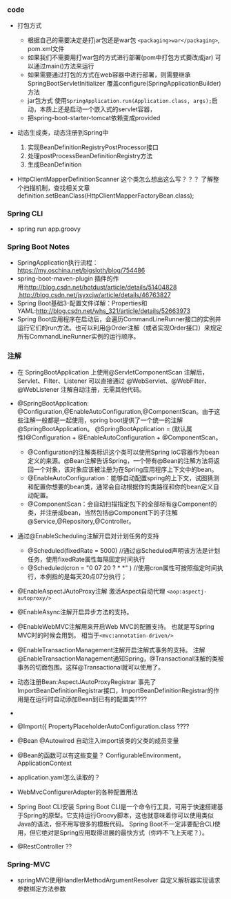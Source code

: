 ### code
+ 打包方式
	- 根据自己的需要决定是打jar包还是war包 `<packaging>war</packaging>`, pom.xml文件
	- 如果我们不需要用打war包的方式进行部署(pom中打包方式要改成jar) 可以通过main()方法来运行
	- 如果需要通过打包的方式在web容器中进行部署，则需要继承 SpringBootServletInitializer 覆盖configure(SpringApplicationBuilder)方法
	- jar包方式 使用`SpringApplication.run(Application.class, args);`启动，本质上还是启动一个嵌入式的servlet容器，
	- 把spring-boot-starter-tomcat依赖变成provided
+ 动态生成类，动态注册到Spring中
	1. 实现BeanDefinitionRegistryPostProcessor接口
	2. 处理postProcessBeanDefinitionRegistry方法
	3. 生成BeanDefinition

+ HttpClientMapperDefinitionScanner 这个类怎么想出这么写？？？
了解整个扫描机制，查找相关文章
 definition.setBeanClass(HttpClientMapperFactoryBean.class);


### Spring CLI
+ spring run app.groovy

### Spring Boot Notes
+ SpringApplication执行流程：<https://my.oschina.net/bigsloth/blog/754486>
+ spring-boot-maven-plugin 插件的作用:<http://blog.csdn.net/hotdust/article/details/51404828>
,<http://blog.csdn.net/jsyxcjw/article/details/46763827>
+  Spring Boot基础3-配置文件详解：Properties和YAML:<http://blog.csdn.net/whs_321/article/details/52663973>
+ Spring Boot应用程序在启动后，会遍历CommandLineRunner接口的实例并运行它们的run方法。也可以利用@Order注解（或者实现Order接口）来规定所有CommandLineRunner实例的运行顺序。


### 注解
+ 在 SpringBootApplication 上使用@ServletComponentScan 注解后，Servlet、Filter、Listener 可以直接通过 @WebServlet、@WebFilter、@WebListener 注解自动注册，无需其他代码。
+ @SpringBootApplication: @Configuration,@EnableAutoConfiguration,@ComponentScan。由于这些注解一般都是一起使用，spring boot提供了一个统一的注解@SpringBootApplication。
@SpringBootApplication = (默认属性)@Configuration + @EnableAutoConfiguration + @ComponentScan。
	-  @Configuration的注解类标识这个类可以使用Spring IoC容器作为bean定义的来源。@Bean注解告诉Spring，一个带有@Bean的注解方法将返回一个对象，该对象应该被注册为在Spring应用程序上下文中的bean。
	- @EnableAutoConfiguration：能够自动配置spring的上下文，试图猜测和配置你想要的bean类，通常会自动根据你的类路径和你的bean定义自动配置。
	- @ComponentScan：会自动扫描指定包下的全部标有@Component的类，并注册成bean，当然包括@Component下的子注解@Service,@Repository,@Controller。
+ 通过@EnableScheduling注解开启对计划任务的支持
	- @Scheduled(fixedRate = 5000) //通过@Scheduled声明该方法是计划任务，使用fixedRate属性每隔固定时间执行
	- @Scheduled(cron = "0 07 20 ? * \*" ) //使用cron属性可按照指定时间执行，本例指的是每天20点07分执行；
+ @EnableAspectJAutoProxy注解 激活Aspect自动代理
`<aop:aspectj-autoproxy/> `
+ @EnableAsync注解开启异步方法的支持。
+ @EnableWebMVC注解用来开启Web MVC的配置支持。
也就是写Spring MVC时的时候会用到。 相当于`<mvc:annotation-driven/>`
+ @EnableTransactionManagement注解开启注解式事务的支持。
注解@EnableTransactionManagement通知Spring，@Transactional注解的类被事务的切面包围。这样@Transactional就可以使用了。

+ 动态注册Bean:AspectJAutoProxyRegistrar 事先了ImportBeanDefinitionRegistrar接口，ImportBeanDefinitionRegistrar的作用是在运行时自动添加Bean到已有的配置类????
+

+ @Import({
        PropertyPlaceholderAutoConfiguration.class ????
+  @Bean     @Autowired 自动注入import该类的父类的成员变量
+  @Bean的函数可以有这些变量？ ConfigurableEnvironment， ApplicationContext
+   application.yaml怎么读取的？
+ WebMvcConfigurerAdapter的各种配置用法
+ Spring Boot CLI安装
Spring Boot CLI是一个命令行工具，可用于快速搭建基于Spring的原型。它支持运行Groovy脚本，这也就意味着你可以使用类似Java的语法，但不用写很多的模板代码。
Spring Boot不一定非要配合CLI使用，但它绝对是Spring应用取得进展的最快方式（你咋不飞上天呢？）。  
+ @RestController ??


### Spring-MVC
+ springMVC使用HandlerMethodArgumentResolver 自定义解析器实现请求参数绑定方法参数